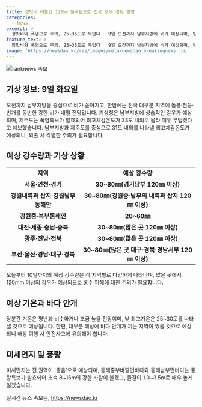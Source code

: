 ```yaml
---
title: 장맛비 이틀간 120㎜ 물폭탄으로 전국 호우 경보 발령
categories:
  - News
excerpt: >
  장맛비와 폭염으로 주의, 25~35도로 무덥다   9일 오전까지 남부지방에 비가 예상되며, 밤에는 전국에 돌풍, 천둥, 번개와 함께 강한 비가 내릴 것으로 예상된다. 출근 및 외출 시 옷차림과 꾸준한 수분보충이 필요하다. 특히, 제주도는 폭염특보가 발효되어 33도로 매우 무덥겠으니 주의가 필요하다. 강수량은 각 지역마다 상이하나, 강한 비가 소강 상태를 보일 것으로 예상된다. 기온은 평년과 유사하지만, 체감온도로는 25~35도로 폭염특보가 발효 중이니 무덥다. 또한, 바다 안개와 풍랑특보가 발효 중이니 해상 안전에 유의해야 한다.
feature_text: >
  장맛비와 폭염으로 주의, 25~35도로 무덥다   9일 오전까지 남부지방에 비가 예상되며, 밤에는 전국에 돌풍, 천둥, 번개와 함께 강한 비가 내릴 것으로 예상된다. 출근 및 외출 시 옷차림과 꾸준한 수분보충이 필요하다. 특히, 제주도는 폭염특보가 발효되어 33도로 매우 무덥겠으니 주의가 필요하다. 강수량은 각 지역마다 상이하나, 강한 비가 소강 상태를 보일 것으로 예상된다. 기온은 평년과 유사하지만, 체감온도로는 25~35도로 폭염특보가 발효 중이니 무덥다. 또한, 바다 안개와 풍랑특보가 발효 중이니 해상 안전에 유의해야 한다.
image: 'https://newsdao.kr/res/images/meta/newsdao_breakingnews.jpg'
---
```


<p><img src="https://newsdao.kr/res/images/meta/newsdao_breakingnews.jpg" alt="ranknews 속보" /></p>

<h2 data-ke-size="size26">기상 정보: 9일 화요일</h2>

<p data-ke-size="size16">오전까지 남부지방을 중심으로 비가 쏟아지고, 한밤에는 전국 대부분 지역에 돌풍·천둥·번개를 동반한 강한 비가 내릴 전망입니다. 기상청은 남부지방에 상습적인 강우가 예상되며, 제주도는 폭염특보가 발효되어 최고체감온도가 33도 내외로 올라 매우 무덥겠다고 예보했습니다. 남부지방과 제주도를 중심으로 31도 내외를 나타낼 최고체감온도가 예상되니, 외출 시 각별한 주의가 필요합니다.</p>

<h2 data-ke-size="size26">예상 강수량과 기상 상황</h2>

<table>
  <tr>
    <td style="text-align: center; height: 17px;"><b>지역</b></td>
    <td style="text-align: center; height: 17px;"><b>예상 강수량</b></td>
  </tr>
  <tr>
    <td style="text-align: center; height: 17px;"><b>서울·인천·경기</b></td>
    <td style="text-align: center; height: 17px;"><b>30~80㎜(경기남부 120㎜ 이상)</b></td>
  </tr>
  <tr>
    <td style="text-align: center; height: 17px;"><b>강원내륙과 산지·강원남부동해안</b></td>
    <td style="text-align: center; height: 17px;"><b>30~80㎜(강원중·남부의 내륙과 산지 120㎜ 이상)</b></td>
  </tr>
  <tr>
    <td style="text-align: center; height: 17px;"><b>강원중·북부동해안</b></td>
    <td style="text-align: center; height: 17px;"><b>20~60㎜</b></td>
  </tr>
  <tr>
    <td style="text-align: center; height: 17px;"><b>대전·세종·충남·충북</b></td>
    <td style="text-align: center; height: 17px;"><b>30~80㎜(많은 곳 120㎜ 이상)</b></td>
  </tr>
  <tr>
    <td style="text-align: center; height: 17px;"><b>광주·전남·전북</b></td>
    <td style="text-align: center; height: 17px;"><b>30~80㎜(많은 곳 120㎜ 이상)</b></td>
  </tr>
  <tr>
    <td style="text-align: center; height: 17px;"><b>부산·울산·경남·대구·경북</b></td>
    <td style="text-align: center; height: 17px;"><b>30~80㎜(많은 곳 대구·경북·경남서부 120㎜ 이상)</b></td>
  </tr>
</table>

<p data-ke-size="size16">오늘부터 10일까지의 예상 강수량은 각 지역별로 다양하게 나타나며, 많은 곳에서 120mm 이상의 강우가 예상되므로 홍수 피해에 대한 주의가 필요합니다.</p>

<h2 data-ke-size="size26">예상 기온과 바다 안개</h2>

<p data-ke-size="size16">당분간 기온은 평년과 비슷하거나 조금 높을 전망이며, 낮 최고기온은 25~30도를 나타낼 것으로 예상됩니다. 한편, 대부분 해상에 바다 안개가 끼는 지역이 있을 것으로 예상되니 해상 여행 시 안전사고에 유의해야 합니다.</p>

<h2 data-ke-size="size26">미세먼지 및 풍랑</h2>

<p data-ke-size="size16">미세먼지는 전 권역이 '좋음'으로 예상되며, 동해중부바깥먼바다와 동해남부먼바다는 풍랑특보가 발효되어 초속 8~16m의 강한 바람이 불겠고, 물결이 1.0~3.5m로 매우 높게 일겠습니다.</p>
실시간 뉴스 속보는, <a href="https://newsdao.kr" rel="dofollow">https://newsdao.kr</a>


